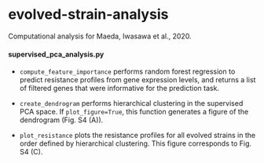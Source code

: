 # evolved-strain-analysis
Computational analysis for Maeda, Iwasawa et al., 2020.

#### supervised_pca_analysis.py
- `compute_feature_importance` performs random forest regression to predict resistance profiles from gene expression levels, and returns a list of filtered genes that were informative for the prediction task.

- `create_dendrogram` performs hierarchical clustering in the supervised PCA space. If `plot_figure=True`, this function generates a figure of the dendrogram (Fig. S4 (A)).

- `plot_resistance` plots the resistance profiles for all evolved strains in the order defined by hierarchical clustering. This figure corresponds to Fig. S4 (C).